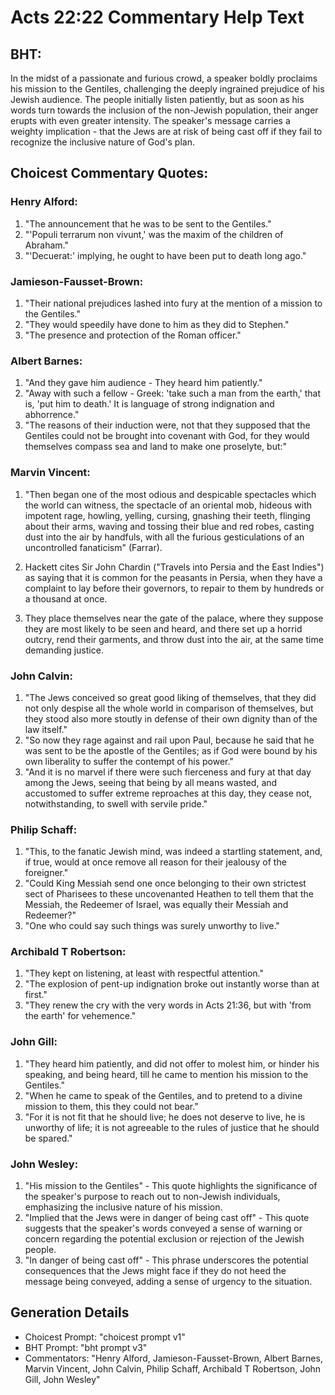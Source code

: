 # Acts 22:22 Commentary Help Text

## BHT:
In the midst of a passionate and furious crowd, a speaker boldly proclaims his mission to the Gentiles, challenging the deeply ingrained prejudice of his Jewish audience. The people initially listen patiently, but as soon as his words turn towards the inclusion of the non-Jewish population, their anger erupts with even greater intensity. The speaker's message carries a weighty implication - that the Jews are at risk of being cast off if they fail to recognize the inclusive nature of God's plan.

## Choicest Commentary Quotes:
### Henry Alford:
1. "The announcement that he was to be sent to the Gentiles." 
2. "'Populi terrarum non vivunt,' was the maxim of the children of Abraham." 
3. "'Decuerat:' implying, he ought to have been put to death long ago."

### Jamieson-Fausset-Brown:
1. "Their national prejudices lashed into fury at the mention of a mission to the Gentiles."
2. "They would speedily have done to him as they did to Stephen."
3. "The presence and protection of the Roman officer."

### Albert Barnes:
1. "And they gave him audience - They heard him patiently."
2. "Away with such a fellow - Greek: 'take such a man from the earth,' that is, 'put him to death.' It is language of strong indignation and abhorrence."
3. "The reasons of their induction were, not that they supposed that the Gentiles could not be brought into covenant with God, for they would themselves compass sea and land to make one proselyte, but:"

### Marvin Vincent:
1. "Then began one of the most odious and despicable spectacles which the world can witness, the spectacle of an oriental mob, hideous with impotent rage, howling, yelling, cursing, gnashing their teeth, flinging about their arms, waving and tossing their blue and red robes, casting dust into the air by handfuls, with all the furious gesticulations of an uncontrolled fanaticism" (Farrar).

2. Hackett cites Sir John Chardin ("Travels into Persia and the East Indies") as saying that it is common for the peasants in Persia, when they have a complaint to lay before their governors, to repair to them by hundreds or a thousand at once.

3. They place themselves near the gate of the palace, where they suppose they are most likely to be seen and heard, and there set up a horrid outcry, rend their garments, and throw dust into the air, at the same time demanding justice.

### John Calvin:
1. "The Jews conceived so great good liking of themselves, that they did not only despise all the whole world in comparison of themselves, but they stood also more stoutly in defense of their own dignity than of the law itself."
2. "So now they rage against and rail upon Paul, because he said that he was sent to be the apostle of the Gentiles; as if God were bound by his own liberality to suffer the contempt of his power."
3. "And it is no marvel if there were such fierceness and fury at that day among the Jews, seeing that being by all means wasted, and accustomed to suffer extreme reproaches at this day, they cease not, notwithstanding, to swell with servile pride."

### Philip Schaff:
1. "This, to the fanatic Jewish mind, was indeed a startling statement, and, if true, would at once remove all reason for their jealousy of the foreigner."
2. "Could King Messiah send one once belonging to their own strictest sect of Pharisees to these uncovenanted Heathen to tell them that the Messiah, the Redeemer of Israel, was equally their Messiah and Redeemer?"
3. "One who could say such things was surely unworthy to live."

### Archibald T Robertson:
1. "They kept on listening, at least with respectful attention."
2. "The explosion of pent-up indignation broke out instantly worse than at first."
3. "They renew the cry with the very words in Acts 21:36, but with 'from the earth' for vehemence."

### John Gill:
1. "They heard him patiently, and did not offer to molest him, or hinder his speaking, and being heard, till he came to mention his mission to the Gentiles."
2. "When he came to speak of the Gentiles, and to pretend to a divine mission to them, this they could not bear."
3. "For it is not fit that he should live; he does not deserve to live, he is unworthy of life; it is not agreeable to the rules of justice that he should be spared."

### John Wesley:
1. "His mission to the Gentiles" - This quote highlights the significance of the speaker's purpose to reach out to non-Jewish individuals, emphasizing the inclusive nature of his mission.
2. "Implied that the Jews were in danger of being cast off" - This quote suggests that the speaker's words conveyed a sense of warning or concern regarding the potential exclusion or rejection of the Jewish people.
3. "In danger of being cast off" - This phrase underscores the potential consequences that the Jews might face if they do not heed the message being conveyed, adding a sense of urgency to the situation.


## Generation Details
- Choicest Prompt: "choicest prompt v1"
- BHT Prompt: "bht prompt v3"
- Commentators: "Henry Alford, Jamieson-Fausset-Brown, Albert Barnes, Marvin Vincent, John Calvin, Philip Schaff, Archibald T Robertson, John Gill, John Wesley"
